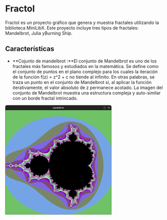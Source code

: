 # Fractol

Fractol es un proyecto gráfico que genera y muestra fractales utilizando la biblioteca MiniLibX. Este proyecto incluye tres tipos de fractales: Mandelbrot, Julia yBurning Ship.

  ## Características
  - **Cojunto de mandelbrot :**El conjunto de Mandelbrot es uno de los fractales más famosos y estudiados en la matemática. Se define como el conjunto de puntos en el plano complejo para los cuales la iteración de la función f(z) = z^2 + c no tiende al infinito. En otras palabras, se traza un punto en el conjunto de Mandelbrot si, al aplicar la función iterativamente, el valor absoluto de z permanece acotado. La imagen del conjunto de Mandelbrot muestra una estructura compleja y auto-similar con un borde fractal intrincado.
<img src="https://github.com/mariverg/fractol/blob/main/Captura%20desde%202024-08-24%2017-30-28.png" alt="fractal mandebrot" width="340" height="350">


